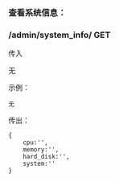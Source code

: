 ### 查看系统信息：

### /admin/system_info/  GET
传入

无

示例：
~~~
无
~~~

传出：
~~~
{
    cpu:'',
    memory:'',
    hard_disk:'',
    system:''
}
~~~
